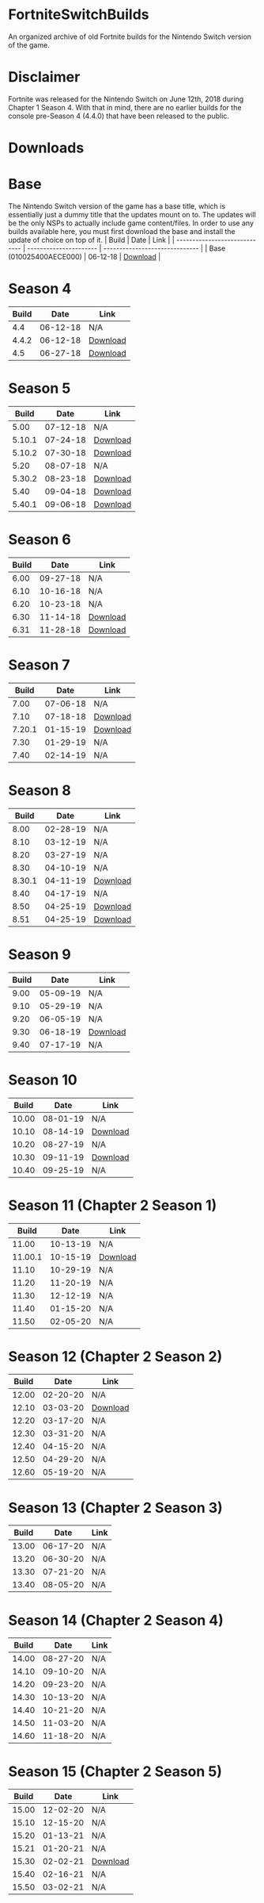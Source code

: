 # FortniteSwitchBuilds
An organized archive of old Fortnite builds for the Nintendo Switch version of the game.

# Disclaimer
Fortnite was released for the Nintendo Switch on June 12th, 2018 during Chapter 1 Season 4. With that in mind, there are no earlier builds for the console pre-Season 4 (4.4.0) that have been released to the public.

# Downloads

# Base
The Nintendo Switch version of the game has a base title, which is essentially just a dummy title that the updates mount on to. The updates will be the only NSPs to actually include game content/files. In order to use any builds available here, you must first download the base and install the update of choice on top of it.
| Build                         | Date           	 |		    Link             |
| ----------------------------- | ---------------------- | ------------------------------ |
| Base (010025400AECE000)                   	| 06-12-18       	 |		[Download](https://drive.google.com/file/d/15HpLxIcSPa2STSVX5bh7CSWpwY9tWyzA)                |

# Season 4
| Build                         | Date           	 |		    Link             |
| ----------------------------- | ---------------------- | ------------------------------ |
| 4.4                   	| 06-12-18       	 |		N/A                    |
| 4.4.2                  	| 06-12-18       	 |		[Download](https://drive.google.com/file/d/1S-GAToITnHoqIumKF05nn13og2wbR33k)                    |
| 4.5                   	| 06-27-18       	 |		[Download](https://drive.google.com/file/d/1asfdwgv4hzgfAda89Bnp9lH3FzUBid2y)                    |

# Season 5
| Build                         | Date           	 |		    Link             |
| ----------------------------- | ---------------------- | ------------------------------ |
| 5.00                    	| 07-12-18       	 |		N/A                    |
| 5.10.1                   	| 07-24-18       	 |		[Download](https://drive.google.com/file/d/1h--hhny8pGo8GiYng_59DpcAFSSb0Bp7)                   |
| 5.10.2                   	| 07-30-18       	 |		[Download](https://drive.google.com/file/d/1EACOp2rV2eEtPJWiUUP33QHCY8Az3GXY)                   |
| 5.20                     	| 08-07-18       	 |		N/A                    |
| 5.30.2                   	| 08-23-18       	 |		[Download](https://drive.google.com/file/d/1NykOzSDAgYgRNYamWiGw8u5c1sAVlmSK)                   |
| 5.40                   	  | 09-04-18       	 |		[Download](https://drive.google.com/file/d/1wpF6teSagv6441WHi_xdWGURRkUf2Xh7)                   |
| 5.40.1                   	| 09-06-18       	 |		[Download](https://drive.google.com/file/d/1FP0drwKC62H1HmDTnlwOS_Tt-vqdgbIK)                   |
# Season 6
| Build                         | Date           	 |		    Link             |
| ----------------------------- | ---------------------- | ------------------------------ |
| 6.00                  	| 09-27-18       	 |		N/A                    |
| 6.10                   	| 10-16-18       	 |		N/A                    |
| 6.20                   	| 10-23-18       	 |		N/A                    |
| 6.30                   	| 11-14-18       	 |		[Download](https://drive.google.com/file/d/1d5h3zCjb-r1gq3wB_6HRlooXv1Dmdq11)                   |
| 6.31                   	| 11-28-18       	 |		[Download](https://drive.google.com/file/d/1ZV3Sq0ksbAUiZ0LqRNN7L8y6WrACezei)                   |

# Season 7
| Build                         | Date           	 |		    Link             |
| ----------------------------- | ---------------------- | ------------------------------ |
| 7.00                   	| 07-06-18       	 |		N/A                    |
| 7.10                   	| 07-18-18       	 |		[Download](https://drive.google.com/file/d/1kMZFIozxHMkpmDBHoXzaaf_A7VNFOo-N)                   |
| 7.20.1                 	| 01-15-19       	 |		[Download](https://drive.google.com/file/d/1EId62DVm83jfh6QS1zgaEt0pIDa9co5Z)                   |
| 7.30                   	| 01-29-19       	 |		N/A                    |
| 7.40                   	| 02-14-19       	 |		N/A                    |

# Season 8
| Build                         | Date           	 |		    Link             |
| ----------------------------- | ---------------------- | ------------------------------ |
| 8.00                   	| 02-28-19       	 |		N/A                    |
| 8.10                   	| 03-12-19       	 |		N/A                    |
| 8.20                  	| 03-27-19       	 |		N/A                    |
| 8.30                  	| 04-10-19       	 |		N/A                    |
| 8.30.1                  | 04-11-19       	 |		[Download](https://drive.google.com/file/d/1X-Ymdet-jO1Qp2Lvz8aGxEpISB7yCobu)                    |
| 8.40                  	| 04-17-19       	 |		N/A                    |
| 8.50                  	| 04-25-19       	 |		[Download](https://drive.google.com/file/d/1_ndyS5EK7YzRG4sFxMgW98HUO6IrQNRG)                    |
| 8.51                  	| 04-25-19       	 |		[Download](https://drive.google.com/file/d/1zJAXsKEnqZ8StdjjqPLAXZE5DZWN1Kff)                    |

# Season 9
| Build                         | Date           	 |		    Link             |
| ----------------------------- | ---------------------- | ------------------------------ |
| 9.00                   	| 05-09-19       	 |		N/A                    |
| 9.10                  	| 05-29-19       	 |		N/A                    |
| 9.20                  	| 06-05-19       	 |		N/A                    |
| 9.30                  	| 06-18-19       	 |		[Download](https://drive.google.com/file/d/19mSLTRtJiCT3fFGRONDYZAFrIVs5nGOW)                    |
| 9.40                   	| 07-17-19       	 |		N/A                    |

# Season 10
| Build                         | Date           	 |		    Link             |
| ----------------------------- | ---------------------- | ------------------------------ |
| 10.00                   	| 08-01-19       	 |		N/A                    |
| 10.10                   	| 08-14-19       	 |		[Download](https://mega.nz/file/zAd2jIIS#p7kWOO960MImelQIzNrSempmvKSM23e8Bz1sE00-660)                    |
| 10.20                   	| 08-27-19       	 |		N/A                    |
| 10.30                   	| 09-11-19       	 |		[Download](https://drive.google.com/file/d/1D78HJPls37VTusqGcWg0maUgxxMABBHY)                  |
| 10.40                   	| 09-25-19       	 |		N/A                    |

# Season 11 (Chapter 2 Season 1)
| Build                         | Date           	 |		    Link             |
| ----------------------------- | ---------------------- | ------------------------------ |
| 11.00                   	| 10-13-19       	 |		N/A                    |
| 11.00.1                 	| 10-15-19       	 |		[Download](https://drive.google.com/file/d/1RpLVGKyp8Gbr1DLwoqwpMGhgudPyksJs)                    |
| 11.10                   	| 10-29-19       	 |		N/A                    |
| 11.20                   	| 11-20-19       	 |		N/A                    |
| 11.30                   	| 12-12-19       	 |		N/A                    |
| 11.40                   	| 01-15-20       	 |		N/A                    |
| 11.50                   	| 02-05-20      	 |		N/A                    |

# Season 12 (Chapter 2 Season 2)
| Build                         | Date           	 |		    Link             |
| ----------------------------- | ---------------------- | ------------------------------ |
| 12.00                   	| 02-20-20       	 |		N/A                    |
| 12.10                   	| 03-03-20       	 |		[Download](https://drive.google.com/file/d/1UBrmohxbQvwRF3BbSEjXFyKwxZ91FvSq)                    |
| 12.20                   	| 03-17-20       	 |		N/A                    |
| 12.30                   	| 03-31-20       	 |		N/A                    |
| 12.40                   	| 04-15-20       	 |		N/A                    |
| 12.50                   	| 04-29-20       	 |		N/A                    |
| 12.60                   	| 05-19-20       	 |		N/A                    |

# Season 13 (Chapter 2 Season 3)
| Build                         | Date           	 |		    Link             |
| ----------------------------- | ---------------------- | ------------------------------ |
| 13.00                   	| 06-17-20       	 |		N/A                    |
| 13.20                   	| 06-30-20       	 |		N/A                    |
| 13.30                   	| 07-21-20       	 |		N/A                    |
| 13.40                   	| 08-05-20       	 |		N/A                    |

# Season 14 (Chapter 2 Season 4)
| Build                         | Date           	 |		    Link             |
| ----------------------------- | ---------------------- | ------------------------------ |
| 14.00                   	| 08-27-20       	 |		N/A                    |
| 14.10                   	| 09-10-20       	 |		N/A                    |
| 14.20                   	| 09-23-20       	 |		N/A                    |
| 14.30                   	| 10-13-20       	 |		N/A                    |
| 14.40                   	| 10-21-20       	 |		N/A                    |
| 14.50                   	| 11-03-20       	 |		N/A                    |
| 14.60                   	| 11-18-20       	 |		N/A                    |

# Season 15 (Chapter 2 Season 5)
| Build                         | Date           	 |		    Link             |
| ----------------------------- | ---------------------- | ------------------------------ |
| 15.00                   	| 12-02-20       	 |		N/A                    |
| 15.10                   	| 12-15-20       	 |		N/A                    |
| 15.20                   	| 01-13-21       	 |		N/A                    |
| 15.21                   	| 01-20-21       	 |		N/A                    |
| 15.30                   	| 02-02-21       	 |		[Download](https://drive.google.com/file/d/1uuzfbNrsPifsvPEww_pCAW2kMBc503lz)                  |
| 15.40                   	| 02-16-21       	 |		N/A                    |
| 15.50                   	| 03-02-21       	 |		N/A                    |
